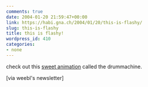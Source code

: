 ```yaml
---
comments: true
date: 2004-01-20 21:59:47+00:00
link: https://habi.gna.ch/2004/01/20/this-is-flashy/
slug: this-is-flashy
title: this is flashy!
wordpress_id: 410
categories:
- none
---
```


check out this [sweet animation](http://snipurl.com/3ybz) called the drummachine.

[via weebl's newsletter]
